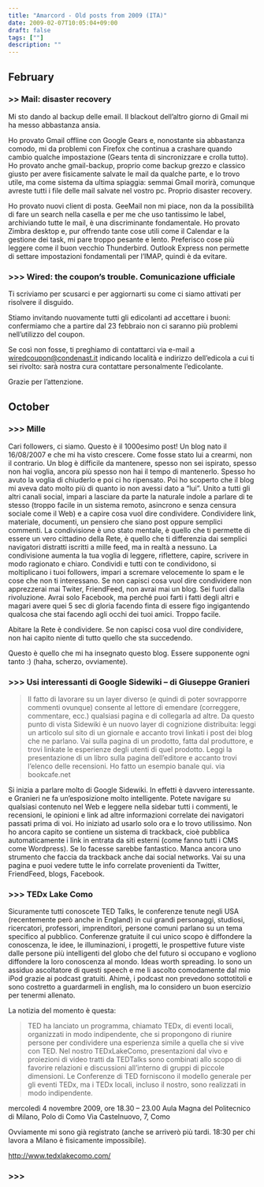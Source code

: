 ```yaml
---
title: "Amarcord - Old posts from 2009 (ITA)"
date: 2009-02-07T10:05:04+09:00
draft: false
tags: [""]
description: ""
---
```

## February
### >> Mail: disaster recovery
Mi sto dando al backup delle email. Il blackout dell’altro giorno di Gmail mi ha messo abbastanza ansia.

Ho provato Gmail offline con Google Gears e, nonostante sia abbastanza comodo, mi da problemi con Firefox che continua a crashare quando cambio qualche impostazione (Gears tenta di sincronizzare e crolla tutto). Ho provato anche gmail-backup, proprio come backup grezzo e classico giusto per avere fisicamente salvate le mail da qualche parte, e lo trovo utile, ma come sistema da ultima spiaggia: semmai Gmail morirà, comunque avreste tutti i file delle mail salvate nel vostro pc. Proprio disaster recovery.

Ho provato nuovi client di posta. GeeMail non mi piace, non da la possibilità di fare un search nella casella e per me che uso tantissimo le label, archiviando tutte le mail, è una discriminante fondamentale. Ho provato Zimbra desktop e, pur offrendo tante cose utili come il Calendar e la gestione dei task, mi pare troppo pesante e lento. Preferisco cose più leggere come il buon vecchio Thunderbird. Outlook Express non permette di settare impostazioni fondamentali per l’IMAP, quindi è da evitare.

### >>> Wired: the coupon’s trouble. Comunicazione ufficiale
Ti scriviamo per scusarci e per aggiornarti su come ci siamo attivati per risolvere il disguido.

Stiamo invitando nuovamente tutti gli edicolanti ad accettare i buoni: confermiamo che a partire dal 23 febbraio non ci saranno più problemi nell’utilizzo del coupon.

Se così non fosse, ti preghiamo di contattarci via e-mail a wiredcoupon@condenast.it indicando località e indirizzo dell’edicola a cui ti sei rivolto: sarà nostra cura contattare personalmente l’edicolante.

Grazie per l’attenzione.

## October
### >>> Mille
Cari followers, ci siamo. Questo è il 1000esimo post! Un blog nato il 16/08/2007 e che mi ha visto crescere. Come fosse stato lui a crearmi, non il contrario. Un blog è difficile da mantenere, spesso non sei ispirato, spesso non hai voglia, ancora più spesso non hai il tempo di mantenerlo. Spesso ho avuto la voglia di chiuderlo e poi ci ho ripensato. Poi ho scoperto che il blog mi aveva dato molto più di quanto io non avessi dato a “lui”. Unito a tutti gli altri canali social, impari a lasciare da parte la naturale indole a parlare di te stesso (troppo facile in un sistema remoto, asincrono e senza censura sociale come il Web) e a capire cosa vuol dire condividere. Condividere link, materiale, documenti, un pensiero che siano post oppure semplici commenti. La condivisione è uno stato mentale, è quello che ti permette di essere un vero cittadino della Rete, è quello che ti differenzia dai semplici navigatori distratti iscritti a mille feed, ma in realtà a nessuno. La condivisione aumenta la tua voglia di leggere, riflettere, capire, scrivere in modo ragionato e chiaro. Condividi e tutti con te condividono, si moltiplicano i tuoi followers, impari a scremare velocemente lo spam e le cose che non ti interessano. Se non capisci cosa vuol dire condividere non apprezzerai mai Twiter, FriendFeed, non avrai mai un blog. Sei fuori dalla rivoluzione. Avrai solo Facebook, ma perché puoi farti i fatti degli altri e magari avere quei 5 sec di gloria facendo finta di essere figo ingigantendo qualcosa che stai facendo agli occhi dei tuoi amici. Troppo facile.

Abitare la Rete è condividere. Se non capisci cosa vuol dire condividere, non hai capito niente di tutto quello che sta succedendo.

Questo è quello che mi ha insegnato questo blog. Essere supponente ogni tanto :) (haha, scherzo, ovviamente).

### >>> Usi interessanti di Google Sidewiki – di Giuseppe Granieri
> Il fatto di lavorare su un layer diverso (e quindi di poter sovrapporre commenti ovunque) consente al lettore di emendare (correggere, commentare, ecc.) qualsiasi pagina e di collegarla ad altre. Da questo punto di vista Sidewiki è un nuovo layer di cognizione distribuita: leggi un articolo sul sito di un giornale e accanto trovi linkati i post dei blog che ne parlano. Vai sulla pagina di un prodotto, fatta dal produttore, e trovi linkate le esperienze degli utenti di quel prodotto. Leggi la presentazione di un libro sulla pagina dell’editore e accanto trovi l’elenco delle recensioni. Ho fatto un esempio banale qui.
via bookcafe.net

Si inizia a parlare molto di Google Sidewiki. In effetti è davvero interessante. e Granieri ne fa un’esposizione molto intelligente.
Potete navigare su qualsiasi contenuto nel Web e leggere nella sidebar tutti i commenti, le recensioni, le opinioni e link ad altre informazioni correlate dei navigatori passati prima di voi. Ho iniziato ad usarlo solo ora e lo trovo utilissimo. Non ho ancora capito se contiene un sistema di trackback, cioè pubblica automaticamente i link in entrata da siti esterni (come fanno tutti i CMS come Wordpress). Se lo facesse sarebbe fantastico.
Manca ancora uno strumento che faccia da trackback anche dai social networks. Vai su una pagina e puoi vedere tutte le info correlate provenienti da Twitter, FriendFeed, blogs, Facebook.

### >>> TEDx Lake Como
Sicuramente tutti conoscete TED Talks, le conferenze tenute negli USA (recentemente però anche in England) in cui grandi personaggi, studiosi, ricercatori, professori, imprenditori, persone comuni parlano su un tema specifico al pubblico. Conferenze gratuite il cui unico scopo è diffondere la conoscenza, le idee, le illuminazioni, i progetti, le prospettive future viste dalle persone più intelligenti del globo che del futuro si occupano e vogliono diffondere la loro conoscenza al mondo.
Ideas worth spreading.
Io sono un assiduo ascoltatore di questi speech e me li ascolto comodamente dal mio iPod grazie ai podcast gratuiti. Ahimè, i podcast non prevedono sottotitoli e sono costretto a guardarmeli in english, ma lo considero un buon esercizio per tenermi allenato.

La notizia del momento è questa:

> TED ha lanciato un programma, chiamato TEDx,  di eventi locali, organizzati in modo indipendente, che si propongono di riunire persone per condividere una esperienza simile a quella che si vive con TED.  Nel nostro TEDxLakeComo, presentazioni dal vivo e proiezioni di video tratti da TEDTalks  sono combinati allo scopo di favorire relazioni e discussioni all’interno di gruppi di piccole dimensioni.  Le Conferenze di TED forniscono il modello generale per gli eventi  TEDx, ma i TEDx locali, incluso il nostro, sono realizzati in modo indipendente.

mercoledì 4 novembre 2009,  ore 18.30 – 23.00
Aula Magna del Politecnico di Milano,  Polo di Como
Via Castelnuovo, 7,  Como

Ovviamente mi sono già registrato (anche se arriverò più tardi. 18:30 per chi lavora a Milano è fisicamente impossibile).

http://www.tedxlakecomo.com/


### >>> 

